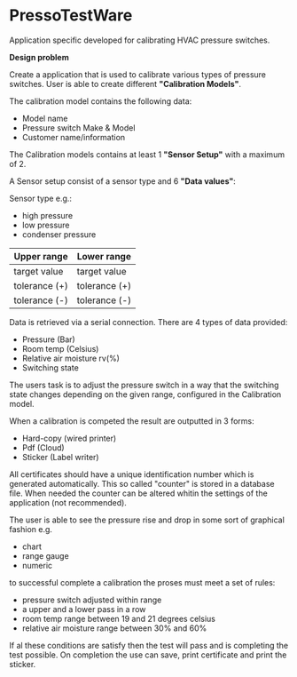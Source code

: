 # PressoTestWare

Application specific developed for calibrating HVAC pressure switches.

**Design problem**

Create a application that is used to calibrate various types of pressure switches.
User is able to create different **"Calibration Models"**.

The calibration model contains the following data:
- Model name
- Pressure switch Make & Model
- Customer name/information

The Calibration models contains at least 1 **"Sensor Setup"** with a maximum of 2.

A Sensor setup consist of a sensor type and 6 **"Data values"**:

Sensor type e.g.:
- high pressure
- low pressure
- condenser pressure

| Upper range   | Lower range   |
| -----------   | ------------- |
| target value  | target value  |
| tolerance (+) | tolerance (+) |
| tolerance (-) | tolerance (-) |

Data is retrieved via a serial connection.
There are 4 types of data provided:
- Pressure (Bar)
- Room temp (Celsius)
- Relative air moisture rv(%)
- Switching state

The users task is to adjust the pressure switch in a way that the switching state changes
depending on the given range, configured in the Calibration model.



When a calibration is competed the result are outputted in 3 forms:
- Hard-copy (wired printer)
- Pdf (Cloud)
- Sticker (Label writer)

All certificates should have a unique identification number which is generated automatically.
This so called "counter" is stored in a database file. When needed the counter can be altered whitin the
settings of the application (not recommended).

The user is able to see the pressure rise and drop in some sort of graphical fashion e.g.
- chart
- range gauge
- numeric

to successful complete a calibration the proses must meet a set of rules:
- pressure switch adjusted within range
- a upper and a lower pass in a row
- room temp range between 19 and 21 degrees celsius
- relative air moisture range between 30% and 60%

If al these conditions are satisfy then the test will pass and is completing the test possible.
On completion the use can save, print certificate and print the sticker.
